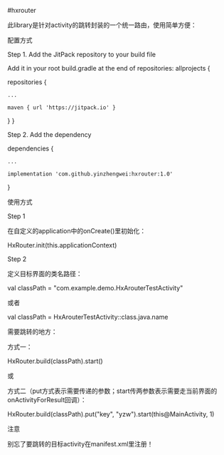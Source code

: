 #hxrouter

此library是针对activity的跳转封装的一个统一路由，使用简单方便：

配置方式

Step 1. Add the JitPack repository to your build file

Add it in your root build.gradle at the end of repositories:
allprojects {

repositories {

	...

	maven { url 'https://jitpack.io' }

}
}

Step 2. Add the dependency

dependencies {

	...

	implementation 'com.github.yinzhengwei:hxrouter:1.0'
}


使用方式

Step 1

在自定义的application中的onCreate()里初始化：

HxRouter.init(this.applicationContext)


Step 2

定义目标界面的类名路径：

val classPath = "com.example.demo.HxArouterTestActivity"

或者

val classPath = HxArouterTestActivity::class.java.name


需要跳转的地方：

方式一：

HxRouter.build(classPath).start()

或

方式二（put方式表示需要传递的参数；start传两参数表示需要走当前界面的onActivityForResult回调）：

HxRouter.build(classPath).put("key", "yzw").start(this@MainActivity, 1)


注意

别忘了要跳转的目标activity在manifest.xml里注册！

